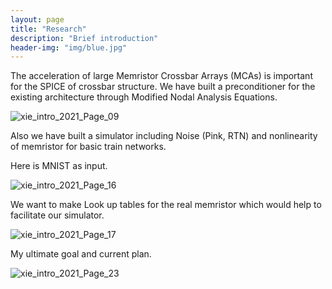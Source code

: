 ```yaml
---
layout: page
title: "Research"
description: "Brief introduction"
header-img: "img/blue.jpg"
---
```


The acceleration of large Memristor Crossbar Arrays (MCAs) is important for the SPICE of crossbar structure. We have built a preconditioner for the existing architecture through Modified Nodal Analysis Equations.

![xie_intro_2021_Page_09](https://cdn.jsdelivr.net/gh/Mi5sssss/blog_image@main/RRAM-Simulation/xie_intro_2021_Page_09.2d0dj2bb0dog.jpg)



Also we have built a simulator including Noise (Pink, RTN) and nonlinearity of memristor for basic train networks.

Here is MNIST as input.

![xie_intro_2021_Page_16](https://cdn.jsdelivr.net/gh/Mi5sssss/blog_image@main/RRAM-Simulation/xie_intro_2021_Page_16.7ihbgnqlnfs0.jpg)

We want to make Look up tables for the real memristor which would help to facilitate our simulator.

![xie_intro_2021_Page_17](https://cdn.jsdelivr.net/gh/Mi5sssss/blog_image@main/RRAM-Simulation/xie_intro_2021_Page_17.3ulognnu4o00.jpg)

My ultimate goal and current plan.

![xie_intro_2021_Page_23](https://cdn.jsdelivr.net/gh/Mi5sssss/blog_image@main/RRAM-Simulation/xie_intro_2021_Page_23.6eebtn5qis00.jpg)